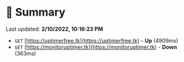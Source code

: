 # 📖 Summary
Last updated: **2/10/2022, 10:16:23 PM**

- `GET` [https://uptimerfree.tk](https://uptimerfree.tk) - **Up** (4909ms)
- `GET` [https://monitoruptimer.tk](https://monitoruptimer.tk) - **Down** (363ms)
